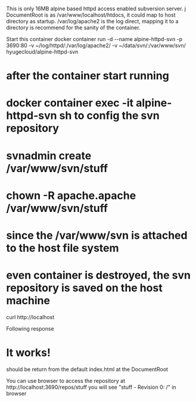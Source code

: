 This is only 16MB alpine based httpd access enabled subversion server.
j
DocumentRoot is as /var/www/localhost/htdocs, it could map to host directory as startup.
/var/log/apache2 is the log direct, mapping it to a directory is recommend for the sanity of the container.

Start this container
docker container run -d --name alpine-httpd-svn -p 3690:80 -v ~/log/httpd/:/var/log/apache2/ -v ~/data/svn/:/var/www/svn/ hyugecloud/alpine-httpd-svn

# after the container start running
# docker container exec -it alpine-httpd-svn sh to config the svn repository
# svnadmin create /var/www/svn/stuff
# chown -R apache.apache /var/www/svn/stuff
# since the /var/www/svn is attached to the host file system
# even container is destroyed, the svn repository is saved on the host machine

curl http://localhost

Following response
<html><body><h1>It works!</h1></body></html>
should be return from the default index.html at the DocumentRoot

You can use browser to access the repository at 
http://localhost:3690/repos/stuff
you will see "stuff - Revision 0: /" in browser

